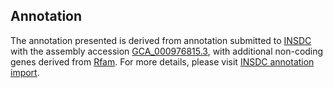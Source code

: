 

Annotation
----------

The annotation presented is derived from annotation submitted to
[INSDC](http://www.insdc.org) with the assembly accession
[GCA\_000976815.3](http://www.ebi.ac.uk/ena/data/view/GCA_000976815.3),
with additional non-coding genes derived from
[Rfam](http://rfam.xfam.org/). For more details, please visit [INSDC
annotation
import](http://ensemblgenomes.org/info/data/insdc_annotation).
